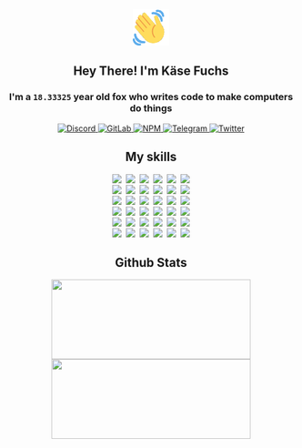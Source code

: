 <div><p align=center><img src=./resources/images/wave.gif width=64px height=64px></p><h2 align=center>Hey There! I'm Käse Fuchs</h2><h3 align=center>I'm a <code>18.33325</code> year old fox who writes code to make computers do things</h3><p align=center><a href=https://discord.com/users/507526681125322772><img alt=Discord src="https://img.shields.io/badge/Discord-5865F2?logo=discord&logoColor=white&style=flat-square#2fc974f61caa4980f1911b93224b3cb3"> </a><a href=https://gitlab.com/kasefuchs><img alt=GitLab src="https://img.shields.io/badge/GitLab-330F63?logo=gitlab&logoColor=white&style=flat-square#2fc974f61caa4980f1911b93224b3cb3"> </a><a href=https://npmjs.com/~kasefuchs><img alt=NPM src="https://img.shields.io/badge/NPM-CB3837?logo=npm&logoColor=white&style=flat-square#2fc974f61caa4980f1911b93224b3cb3"> </a><a href=https://t.me/kasefuchs><img alt=Telegram src="https://img.shields.io/badge/Telegram-2CA5E0?logo=telegram&logoColor=white&style=flat-square#2fc974f61caa4980f1911b93224b3cb3"> </a><a href=https://twitter.com/kasefuchs><img alt=Twitter src="https://img.shields.io/badge/Twitter-1DA1F2?logo=twitter&logoColor=white&style=flat-square#2fc974f61caa4980f1911b93224b3cb3"></a></p><h2 align=center>My skills</h2><p align=center><a href=https://aws.amazon.com/ ><picture><source srcset="https://skillicons.dev/icons?i=aws&theme=dark#2fc974f61caa4980f1911b93224b3cb3" media="(prefers-color-scheme: dark)"><source srcset="https://skillicons.dev/icons?i=aws&theme=light#2fc974f61caa4980f1911b93224b3cb3" media="(prefers-color-scheme: light), (prefers-color-scheme: no-preference)"><img src="https://skillicons.dev/icons?i=aws&theme=light#2fc974f61caa4980f1911b93224b3cb3"></picture></a>&nbsp;&nbsp;<a href=https://en.wikipedia.org/wiki/Bash_(Unix_shell)><picture><source srcset="https://skillicons.dev/icons?i=bash&theme=dark#2fc974f61caa4980f1911b93224b3cb3" media="(prefers-color-scheme: dark)"><source srcset="https://skillicons.dev/icons?i=bash&theme=light#2fc974f61caa4980f1911b93224b3cb3" media="(prefers-color-scheme: light), (prefers-color-scheme: no-preference)"><img src="https://skillicons.dev/icons?i=bash&theme=light#2fc974f61caa4980f1911b93224b3cb3"></picture></a>&nbsp;&nbsp;<a href=https://discord.com/developers/docs><picture><source srcset="https://skillicons.dev/icons?i=bots&theme=dark#2fc974f61caa4980f1911b93224b3cb3" media="(prefers-color-scheme: dark)"><source srcset="https://skillicons.dev/icons?i=bots&theme=light#2fc974f61caa4980f1911b93224b3cb3" media="(prefers-color-scheme: light), (prefers-color-scheme: no-preference)"><img src="https://skillicons.dev/icons?i=bots&theme=light#2fc974f61caa4980f1911b93224b3cb3"></picture></a>&nbsp;&nbsp;<a href=https://www.cloudflare.com/ ><picture><source srcset="https://skillicons.dev/icons?i=cloudflare&theme=dark#2fc974f61caa4980f1911b93224b3cb3" media="(prefers-color-scheme: dark)"><source srcset="https://skillicons.dev/icons?i=cloudflare&theme=light#2fc974f61caa4980f1911b93224b3cb3" media="(prefers-color-scheme: light), (prefers-color-scheme: no-preference)"><img src="https://skillicons.dev/icons?i=cloudflare&theme=light#2fc974f61caa4980f1911b93224b3cb3"></picture></a>&nbsp;&nbsp;<a href=https://en.wikipedia.org/wiki/CSS><picture><source srcset="https://skillicons.dev/icons?i=css&theme=dark#2fc974f61caa4980f1911b93224b3cb3" media="(prefers-color-scheme: dark)"><source srcset="https://skillicons.dev/icons?i=css&theme=light#2fc974f61caa4980f1911b93224b3cb3" media="(prefers-color-scheme: light), (prefers-color-scheme: no-preference)"><img src="https://skillicons.dev/icons?i=css&theme=light#2fc974f61caa4980f1911b93224b3cb3"></picture></a>&nbsp;&nbsp;<a href=https://www.docker.com/ ><picture><source srcset="https://skillicons.dev/icons?i=docker&theme=dark#2fc974f61caa4980f1911b93224b3cb3" media="(prefers-color-scheme: dark)"><source srcset="https://skillicons.dev/icons?i=docker&theme=light#2fc974f61caa4980f1911b93224b3cb3" media="(prefers-color-scheme: light), (prefers-color-scheme: no-preference)"><img src="https://skillicons.dev/icons?i=docker&theme=light#2fc974f61caa4980f1911b93224b3cb3"></picture></a><br><a href=https://www.electronjs.org/ ><picture><source srcset="https://skillicons.dev/icons?i=electron&theme=dark#2fc974f61caa4980f1911b93224b3cb3" media="(prefers-color-scheme: dark)"><source srcset="https://skillicons.dev/icons?i=electron&theme=light#2fc974f61caa4980f1911b93224b3cb3" media="(prefers-color-scheme: light), (prefers-color-scheme: no-preference)"><img src="https://skillicons.dev/icons?i=electron&theme=light#2fc974f61caa4980f1911b93224b3cb3"></picture></a>&nbsp;&nbsp;<a href=https://expressjs.com/ ><picture><source srcset="https://skillicons.dev/icons?i=express&theme=dark#2fc974f61caa4980f1911b93224b3cb3" media="(prefers-color-scheme: dark)"><source srcset="https://skillicons.dev/icons?i=express&theme=light#2fc974f61caa4980f1911b93224b3cb3" media="(prefers-color-scheme: light), (prefers-color-scheme: no-preference)"><img src="https://skillicons.dev/icons?i=express&theme=light#2fc974f61caa4980f1911b93224b3cb3"></picture></a>&nbsp;&nbsp;<a href=https://www.figma.com/ ><picture><source srcset="https://skillicons.dev/icons?i=figma&theme=dark#2fc974f61caa4980f1911b93224b3cb3" media="(prefers-color-scheme: dark)"><source srcset="https://skillicons.dev/icons?i=figma&theme=light#2fc974f61caa4980f1911b93224b3cb3" media="(prefers-color-scheme: light), (prefers-color-scheme: no-preference)"><img src="https://skillicons.dev/icons?i=figma&theme=light#2fc974f61caa4980f1911b93224b3cb3"></picture></a>&nbsp;&nbsp;<a href=https://firebase.google.com/ ><picture><source srcset="https://skillicons.dev/icons?i=firebase&theme=dark#2fc974f61caa4980f1911b93224b3cb3" media="(prefers-color-scheme: dark)"><source srcset="https://skillicons.dev/icons?i=firebase&theme=light#2fc974f61caa4980f1911b93224b3cb3" media="(prefers-color-scheme: light), (prefers-color-scheme: no-preference)"><img src="https://skillicons.dev/icons?i=firebase&theme=light#2fc974f61caa4980f1911b93224b3cb3"></picture></a>&nbsp;&nbsp;<a href=https://flask.palletsprojects.com/ ><picture><source srcset="https://skillicons.dev/icons?i=flask&theme=dark#2fc974f61caa4980f1911b93224b3cb3" media="(prefers-color-scheme: dark)"><source srcset="https://skillicons.dev/icons?i=flask&theme=light#2fc974f61caa4980f1911b93224b3cb3" media="(prefers-color-scheme: light), (prefers-color-scheme: no-preference)"><img src="https://skillicons.dev/icons?i=flask&theme=light#2fc974f61caa4980f1911b93224b3cb3"></picture></a>&nbsp;&nbsp;<a href=https://cloud.google.com/ ><picture><source srcset="https://skillicons.dev/icons?i=gcp&theme=dark#2fc974f61caa4980f1911b93224b3cb3" media="(prefers-color-scheme: dark)"><source srcset="https://skillicons.dev/icons?i=gcp&theme=light#2fc974f61caa4980f1911b93224b3cb3" media="(prefers-color-scheme: light), (prefers-color-scheme: no-preference)"><img src="https://skillicons.dev/icons?i=gcp&theme=light#2fc974f61caa4980f1911b93224b3cb3"></picture></a><br><a href=https://git-scm.com/ ><picture><source srcset="https://skillicons.dev/icons?i=git&theme=dark#2fc974f61caa4980f1911b93224b3cb3" media="(prefers-color-scheme: dark)"><source srcset="https://skillicons.dev/icons?i=git&theme=light#2fc974f61caa4980f1911b93224b3cb3" media="(prefers-color-scheme: light), (prefers-color-scheme: no-preference)"><img src="https://skillicons.dev/icons?i=git&theme=light#2fc974f61caa4980f1911b93224b3cb3"></picture></a>&nbsp;&nbsp;<a href=https://github.com/ ><picture><source srcset="https://skillicons.dev/icons?i=github&theme=dark#2fc974f61caa4980f1911b93224b3cb3" media="(prefers-color-scheme: dark)"><source srcset="https://skillicons.dev/icons?i=github&theme=light#2fc974f61caa4980f1911b93224b3cb3" media="(prefers-color-scheme: light), (prefers-color-scheme: no-preference)"><img src="https://skillicons.dev/icons?i=github&theme=light#2fc974f61caa4980f1911b93224b3cb3"></picture></a>&nbsp;&nbsp;<a href=https://gitlab.com/ ><picture><source srcset="https://skillicons.dev/icons?i=gitlab&theme=dark#2fc974f61caa4980f1911b93224b3cb3" media="(prefers-color-scheme: dark)"><source srcset="https://skillicons.dev/icons?i=gitlab&theme=light#2fc974f61caa4980f1911b93224b3cb3" media="(prefers-color-scheme: light), (prefers-color-scheme: no-preference)"><img src="https://skillicons.dev/icons?i=gitlab&theme=light#2fc974f61caa4980f1911b93224b3cb3"></picture></a>&nbsp;&nbsp;<a href=https://www.heroku.com/ ><picture><source srcset="https://skillicons.dev/icons?i=heroku&theme=dark#2fc974f61caa4980f1911b93224b3cb3" media="(prefers-color-scheme: dark)"><source srcset="https://skillicons.dev/icons?i=heroku&theme=light#2fc974f61caa4980f1911b93224b3cb3" media="(prefers-color-scheme: light), (prefers-color-scheme: no-preference)"><img src="https://skillicons.dev/icons?i=heroku&theme=light#2fc974f61caa4980f1911b93224b3cb3"></picture></a>&nbsp;&nbsp;<a href=https://en.wikipedia.org/wiki/HTML><picture><source srcset="https://skillicons.dev/icons?i=html&theme=dark#2fc974f61caa4980f1911b93224b3cb3" media="(prefers-color-scheme: dark)"><source srcset="https://skillicons.dev/icons?i=html&theme=light#2fc974f61caa4980f1911b93224b3cb3" media="(prefers-color-scheme: light), (prefers-color-scheme: no-preference)"><img src="https://skillicons.dev/icons?i=html&theme=light#2fc974f61caa4980f1911b93224b3cb3"></picture></a>&nbsp;&nbsp;<a href=https://en.wikipedia.org/wiki/JavaScript><picture><source srcset="https://skillicons.dev/icons?i=js&theme=dark#2fc974f61caa4980f1911b93224b3cb3" media="(prefers-color-scheme: dark)"><source srcset="https://skillicons.dev/icons?i=js&theme=light#2fc974f61caa4980f1911b93224b3cb3" media="(prefers-color-scheme: light), (prefers-color-scheme: no-preference)"><img src="https://skillicons.dev/icons?i=js&theme=light#2fc974f61caa4980f1911b93224b3cb3"></picture></a><br><a href=https://en.wikipedia.org/wiki/Linux><picture><source srcset="https://skillicons.dev/icons?i=linux&theme=dark#2fc974f61caa4980f1911b93224b3cb3" media="(prefers-color-scheme: dark)"><source srcset="https://skillicons.dev/icons?i=linux&theme=light#2fc974f61caa4980f1911b93224b3cb3" media="(prefers-color-scheme: light), (prefers-color-scheme: no-preference)"><img src="https://skillicons.dev/icons?i=linux&theme=light#2fc974f61caa4980f1911b93224b3cb3"></picture></a>&nbsp;&nbsp;<a href=https://mui.com/ ><picture><source srcset="https://skillicons.dev/icons?i=materialui&theme=dark#2fc974f61caa4980f1911b93224b3cb3" media="(prefers-color-scheme: dark)"><source srcset="https://skillicons.dev/icons?i=materialui&theme=light#2fc974f61caa4980f1911b93224b3cb3" media="(prefers-color-scheme: light), (prefers-color-scheme: no-preference)"><img src="https://skillicons.dev/icons?i=materialui&theme=light#2fc974f61caa4980f1911b93224b3cb3"></picture></a>&nbsp;&nbsp;<a href=https://en.wikipedia.org/wiki/Markdown><picture><source srcset="https://skillicons.dev/icons?i=md&theme=dark#2fc974f61caa4980f1911b93224b3cb3" media="(prefers-color-scheme: dark)"><source srcset="https://skillicons.dev/icons?i=md&theme=light#2fc974f61caa4980f1911b93224b3cb3" media="(prefers-color-scheme: light), (prefers-color-scheme: no-preference)"><img src="https://skillicons.dev/icons?i=md&theme=light#2fc974f61caa4980f1911b93224b3cb3"></picture></a>&nbsp;&nbsp;<a href=https://www.mongodb.com/ ><picture><source srcset="https://skillicons.dev/icons?i=mongodb&theme=dark#2fc974f61caa4980f1911b93224b3cb3" media="(prefers-color-scheme: dark)"><source srcset="https://skillicons.dev/icons?i=mongodb&theme=light#2fc974f61caa4980f1911b93224b3cb3" media="(prefers-color-scheme: light), (prefers-color-scheme: no-preference)"><img src="https://skillicons.dev/icons?i=mongodb&theme=light#2fc974f61caa4980f1911b93224b3cb3"></picture></a>&nbsp;&nbsp;<a href=https://www.mysql.com/ ><picture><source srcset="https://skillicons.dev/icons?i=mysql&theme=dark#2fc974f61caa4980f1911b93224b3cb3" media="(prefers-color-scheme: dark)"><source srcset="https://skillicons.dev/icons?i=mysql&theme=light#2fc974f61caa4980f1911b93224b3cb3" media="(prefers-color-scheme: light), (prefers-color-scheme: no-preference)"><img src="https://skillicons.dev/icons?i=mysql&theme=light#2fc974f61caa4980f1911b93224b3cb3"></picture></a>&nbsp;&nbsp;<a href=https://nextjs.org/ ><picture><source srcset="https://skillicons.dev/icons?i=nextjs&theme=dark#2fc974f61caa4980f1911b93224b3cb3" media="(prefers-color-scheme: dark)"><source srcset="https://skillicons.dev/icons?i=nextjs&theme=light#2fc974f61caa4980f1911b93224b3cb3" media="(prefers-color-scheme: light), (prefers-color-scheme: no-preference)"><img src="https://skillicons.dev/icons?i=nextjs&theme=light#2fc974f61caa4980f1911b93224b3cb3"></picture></a><br><a href=https://nodejs.org/en/ ><picture><source srcset="https://skillicons.dev/icons?i=nodejs&theme=dark#2fc974f61caa4980f1911b93224b3cb3" media="(prefers-color-scheme: dark)"><source srcset="https://skillicons.dev/icons?i=nodejs&theme=light#2fc974f61caa4980f1911b93224b3cb3" media="(prefers-color-scheme: light), (prefers-color-scheme: no-preference)"><img src="https://skillicons.dev/icons?i=nodejs&theme=light#2fc974f61caa4980f1911b93224b3cb3"></picture></a>&nbsp;&nbsp;<a href=https://www.postgresql.org/ ><picture><source srcset="https://skillicons.dev/icons?i=postgres&theme=dark#2fc974f61caa4980f1911b93224b3cb3" media="(prefers-color-scheme: dark)"><source srcset="https://skillicons.dev/icons?i=postgres&theme=light#2fc974f61caa4980f1911b93224b3cb3" media="(prefers-color-scheme: light), (prefers-color-scheme: no-preference)"><img src="https://skillicons.dev/icons?i=postgres&theme=light#2fc974f61caa4980f1911b93224b3cb3"></picture></a>&nbsp;&nbsp;<a href=https://learn.microsoft.com/en-us/powershell/ ><picture><source srcset="https://skillicons.dev/icons?i=powershell&theme=dark#2fc974f61caa4980f1911b93224b3cb3" media="(prefers-color-scheme: dark)"><source srcset="https://skillicons.dev/icons?i=powershell&theme=light#2fc974f61caa4980f1911b93224b3cb3" media="(prefers-color-scheme: light), (prefers-color-scheme: no-preference)"><img src="https://skillicons.dev/icons?i=powershell&theme=light#2fc974f61caa4980f1911b93224b3cb3"></picture></a>&nbsp;&nbsp;<a href=https://www.python.org/ ><picture><source srcset="https://skillicons.dev/icons?i=py&theme=dark#2fc974f61caa4980f1911b93224b3cb3" media="(prefers-color-scheme: dark)"><source srcset="https://skillicons.dev/icons?i=py&theme=light#2fc974f61caa4980f1911b93224b3cb3" media="(prefers-color-scheme: light), (prefers-color-scheme: no-preference)"><img src="https://skillicons.dev/icons?i=py&theme=light#2fc974f61caa4980f1911b93224b3cb3"></picture></a>&nbsp;&nbsp;<a href=https://www.raspberrypi.org/ ><picture><source srcset="https://skillicons.dev/icons?i=raspberrypi&theme=dark#2fc974f61caa4980f1911b93224b3cb3" media="(prefers-color-scheme: dark)"><source srcset="https://skillicons.dev/icons?i=raspberrypi&theme=light#2fc974f61caa4980f1911b93224b3cb3" media="(prefers-color-scheme: light), (prefers-color-scheme: no-preference)"><img src="https://skillicons.dev/icons?i=raspberrypi&theme=light#2fc974f61caa4980f1911b93224b3cb3"></picture></a>&nbsp;&nbsp;<a href=https://reactjs.org/ ><picture><source srcset="https://skillicons.dev/icons?i=react&theme=dark#2fc974f61caa4980f1911b93224b3cb3" media="(prefers-color-scheme: dark)"><source srcset="https://skillicons.dev/icons?i=react&theme=light#2fc974f61caa4980f1911b93224b3cb3" media="(prefers-color-scheme: light), (prefers-color-scheme: no-preference)"><img src="https://skillicons.dev/icons?i=react&theme=light#2fc974f61caa4980f1911b93224b3cb3"></picture></a><br><a href=https://redux.js.org/ ><picture><source srcset="https://skillicons.dev/icons?i=redux&theme=dark#2fc974f61caa4980f1911b93224b3cb3" media="(prefers-color-scheme: dark)"><source srcset="https://skillicons.dev/icons?i=redux&theme=light#2fc974f61caa4980f1911b93224b3cb3" media="(prefers-color-scheme: light), (prefers-color-scheme: no-preference)"><img src="https://skillicons.dev/icons?i=redux&theme=light#2fc974f61caa4980f1911b93224b3cb3"></picture></a>&nbsp;&nbsp;<a href=https://en.wikipedia.org/wiki/Regular_expression><picture><source srcset="https://skillicons.dev/icons?i=regex&theme=dark#2fc974f61caa4980f1911b93224b3cb3" media="(prefers-color-scheme: dark)"><source srcset="https://skillicons.dev/icons?i=regex&theme=light#2fc974f61caa4980f1911b93224b3cb3" media="(prefers-color-scheme: light), (prefers-color-scheme: no-preference)"><img src="https://skillicons.dev/icons?i=regex&theme=light#2fc974f61caa4980f1911b93224b3cb3"></picture></a>&nbsp;&nbsp;<a href=https://en.wikipedia.org/wiki/Sass_(stylesheet_language)><picture><source srcset="https://skillicons.dev/icons?i=sass&theme=dark#2fc974f61caa4980f1911b93224b3cb3" media="(prefers-color-scheme: dark)"><source srcset="https://skillicons.dev/icons?i=sass&theme=light#2fc974f61caa4980f1911b93224b3cb3" media="(prefers-color-scheme: light), (prefers-color-scheme: no-preference)"><img src="https://skillicons.dev/icons?i=sass&theme=light#2fc974f61caa4980f1911b93224b3cb3"></picture></a>&nbsp;&nbsp;<a href=https://www.typescriptlang.org/ ><picture><source srcset="https://skillicons.dev/icons?i=ts&theme=dark#2fc974f61caa4980f1911b93224b3cb3" media="(prefers-color-scheme: dark)"><source srcset="https://skillicons.dev/icons?i=ts&theme=light#2fc974f61caa4980f1911b93224b3cb3" media="(prefers-color-scheme: light), (prefers-color-scheme: no-preference)"><img src="https://skillicons.dev/icons?i=ts&theme=light#2fc974f61caa4980f1911b93224b3cb3"></picture></a>&nbsp;&nbsp;<a href=https://unity.com/ ><picture><source srcset="https://skillicons.dev/icons?i=unity&theme=dark#2fc974f61caa4980f1911b93224b3cb3" media="(prefers-color-scheme: dark)"><source srcset="https://skillicons.dev/icons?i=unity&theme=light#2fc974f61caa4980f1911b93224b3cb3" media="(prefers-color-scheme: light), (prefers-color-scheme: no-preference)"><img src="https://skillicons.dev/icons?i=unity&theme=light#2fc974f61caa4980f1911b93224b3cb3"></picture></a>&nbsp;&nbsp;<a href=https://workers.cloudflare.com/ ><picture><source srcset="https://skillicons.dev/icons?i=workers&theme=dark#2fc974f61caa4980f1911b93224b3cb3" media="(prefers-color-scheme: dark)"><source srcset="https://skillicons.dev/icons?i=workers&theme=light#2fc974f61caa4980f1911b93224b3cb3" media="(prefers-color-scheme: light), (prefers-color-scheme: no-preference)"><img src="https://skillicons.dev/icons?i=workers&theme=light#2fc974f61caa4980f1911b93224b3cb3"></picture></a><br></p><h2 align=center>Github Stats</h2><p align=center><picture><source srcset="https://github-readme-stats-kasefuchs.vercel.app/api/?count_private=true&hide_border=true&hide_rank=true&line_height=20&hide_title=true&username=Kasefuchs&theme=dark#2fc974f61caa4980f1911b93224b3cb3" media="(prefers-color-scheme: dark)"><source srcset="https://github-readme-stats-kasefuchs.vercel.app/api/?count_private=true&hide_border=true&hide_rank=true&line_height=20&hide_title=true&username=Kasefuchs&theme=light#2fc974f61caa4980f1911b93224b3cb3" media="(prefers-color-scheme: light), (prefers-color-scheme: no-preference)"><img align=middle width=350 height=140 src="https://github-readme-stats-kasefuchs.vercel.app/api/?count_private=true&hide_border=true&hide_rank=true&line_height=20&hide_title=true&username=Kasefuchs&theme=light#2fc974f61caa4980f1911b93224b3cb3"></picture><picture><source srcset="https://github-readme-stats-kasefuchs.vercel.app/api/top-langs/?count_private=true&hide_border=true&layout=compact&username=Kasefuchs&theme=dark#2fc974f61caa4980f1911b93224b3cb3" media="(prefers-color-scheme: dark)"><source srcset="https://github-readme-stats-kasefuchs.vercel.app/api/top-langs/?count_private=true&hide_border=true&layout=compact&username=Kasefuchs&theme=light#2fc974f61caa4980f1911b93224b3cb3" media="(prefers-color-scheme: light), (prefers-color-scheme: no-preference)"><img align=middle width=350 height=140 src="https://github-readme-stats-kasefuchs.vercel.app/api/top-langs/?count_private=true&hide_border=true&layout=compact&username=Kasefuchs&theme=light#2fc974f61caa4980f1911b93224b3cb3"></picture></p><img src="https://hit.yhype.me/github/profile?user_id=64592097#2fc974f61caa4980f1911b93224b3cb3" alt=""></div>